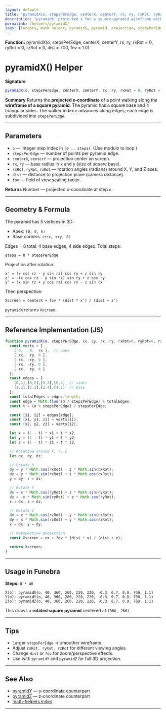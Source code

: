 ```yaml
---
layout: default
title: "pyramidX(o, stepsPerEdge, centerX, centerY, rx, ry, rxRot, ryRot, rzRot, dist, fov) — Funebra helper"
description: "pyramidX: projected x for a square-pyramid wireframe with rotations and perspective."
permalink: /helpers/pyramidX/
tags: [Funebra, math helper, pyramidX, pyramid, projection, stepsPerEdge]
---
```

**Function:** pyramidX(o, stepsPerEdge, centerX, centerY, rx, ry, rxRot = 0, ryRot = 0, rzRot = 0, dist = 700, fov = 1.0)
# pyramidX() Helper

**Signature**

```js
pyramidX(o, stepsPerEdge, centerX, centerY, rx, ry, rxRot = 0, ryRot = 0, rzRot = 0, dist = 700, fov = 1.0)
```

**Summary**
Returns the **projected x-coordinate** of a point walking along the **wireframe of a square pyramid**.
The pyramid has a square base and 4 triangular sides.
The walker index `o` advances along edges; each edge is subdivided into `stepsPerEdge`.

---

## Parameters

* `o` — integer step index in `[0 .. steps)`. (Use modulo to loop.)
* `stepsPerEdge` — number of points per pyramid edge.
* `centerX`, `centerY` — projection center on screen.
* `rx`, `ry` — base radius in x and y (size of square base).
* `rxRot`, `ryRot`, `rzRot` — rotation angles (radians) around X, Y, and Z axes.
* `dist` — distance to projection plane (camera distance).
* `fov` — field of view scaling factor.

**Returns**
Number — projected x-coordinate at step `o`.

---

## Geometry & Formula

The pyramid has 5 vertices in 3D:

* Apex: `(0, 0, h)`
* Base corners: `(±rx, ±ry, 0)`

Edges = 8 total: 4 base edges, 4 side edges.
Total steps:

```
steps = 8 * stepsPerEdge
```

Projection after rotation:

```
x' = (x cos rz - y sin rz) cos ry + z sin ry
z' = -(x cos rz - y sin rz) sin ry + z cos ry
y' = (x sin rz + y cos rz) cos rx - z sin rx
```

Then perspective:

```
Xscreen = centerX + fov * (dist * x') / (dist + z')
```

`pyramidX` returns `Xscreen`.

---

## Reference Implementation (JS)

```js
function pyramidX(o, stepsPerEdge, cx, cy, rx, ry, rxRot=0, ryRot=0, rzRot=0, dist=700, fov=1.0){
  const verts = [
    [ 0,   0,  rx ],  // apex
    [ rx,  ry, 0 ],
    [ rx, -ry, 0 ],
    [-rx, -ry, 0 ],
    [-rx,  ry, 0 ]
  ];
  const edges = [
    [0,1],[0,2],[0,3],[0,4], // sides
    [1,2],[2,3],[3,4],[4,1]  // base
  ];
  const totalEdges = edges.length;
  const edge = Math.floor(o / stepsPerEdge) % totalEdges;
  const t = (o % stepsPerEdge) / stepsPerEdge;

  const [i1, i2] = edges[edge];
  const [x1, y1, z1] = verts[i1];
  const [x2, y2, z2] = verts[i2];

  let x = (1 - t) * x1 + t * x2;
  let y = (1 - t) * y1 + t * y2;
  let z = (1 - t) * z1 + t * z2;

  // Rotation around X, Y, Z
  let dx, dy, dz;

  // Rotate X
  dy = y * Math.cos(rxRot) - z * Math.sin(rxRot);
  dz = y * Math.sin(rxRot) + z * Math.cos(rxRot);
  y = dy; z = dz;

  // Rotate Y
  dx = x * Math.cos(ryRot) + z * Math.sin(ryRot);
  dz = -x * Math.sin(ryRot) + z * Math.cos(ryRot);
  x = dx; z = dz;

  // Rotate Z
  dx = x * Math.cos(rzRot) - y * Math.sin(rzRot);
  dy = x * Math.sin(rzRot) + y * Math.cos(rzRot);
  x = dx; y = dy;

  // Perspective projection
  const Xscreen = cx + fov * (dist * x) / (dist + z);

  return Xscreen;
}
```

---

## Usage in Funebra

**Steps:** `8 * 40`

```
X(o): pyramidX(o, 40, 360, 260, 220, 220, -0.3, 0.7, 0.0, 700, 1.1)
Y(o): pyramidY(o, 40, 360, 260, 220, 220, -0.3, 0.7, 0.0, 700, 1.1)
Z(o): pyramidZ(o, 40, 360, 260, 220, 220, -0.3, 0.7, 0.0, 700, 1.1)
```

This draws a **rotated square pyramid** centered at `(360, 260)`.

---

## Tips

* Larger `stepsPerEdge` → smoother wireframe.
* Adjust `rxRot, ryRot, rzRot` for different viewing angles.
* Change `dist` or `fov` for zoom/perspective effects.
* Use with `pyramidY` and `pyramidZ` for full 3D projection.

---

## See Also

* [pyramidY](pyramidY.md) — y-coordinate counterpart
* [pyramidZ](pyramidZ.md) — z-coordinate counterpart
* [math-helpers index](../math-helpers.md)

---

